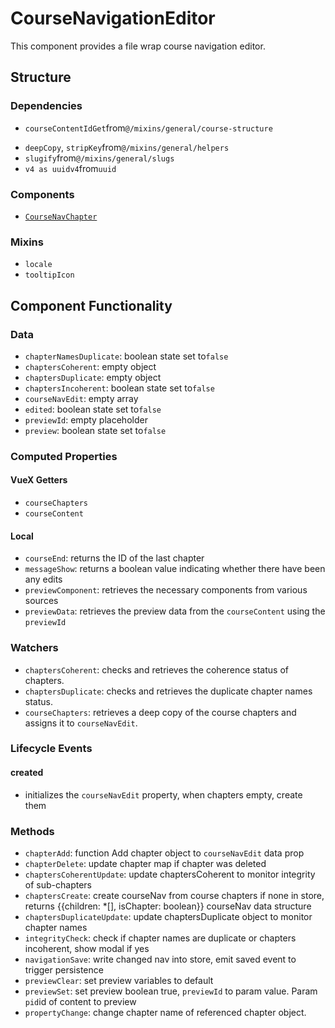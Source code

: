 CourseNavigationEditor
===============
This component provides a file wrap course navigation editor.
## Structure

### Dependencies
+ `courseContentIdGet`from`@/mixins/general/course-structure`
* `deepCopy`, `stripKey`from`@/mixins/general/helpers`
* `slugify`from`@/mixins/general/slugs`
* `v4 as uuidv4`from`uuid`

### Components
- [`CourseNavChapter`](../accessibility-settings)

### Mixins
* `locale`
* `tooltipIcon`

Component Functionality
---------
### Data
- `chapterNamesDuplicate`: boolean state set to`false`
- `chaptersCoherent`: empty object
- `chaptersDuplicate`: empty object
- `chaptersIncoherent`: boolean state set to`false`
- `courseNavEdit`: empty array
- `edited`: boolean state set to`false`
- `previewId`: empty placeholder
- `preview`: boolean state set to`false`

### Computed Properties

#### VueX Getters
- `courseChapters`
- `courseContent`

#### Local
- `courseEnd`: returns the ID of the last chapter
- `messageShow`: returns a boolean value indicating whether there have been any edits
- `previewComponent`: retrieves the necessary components from various sources
- `previewData`: retrieves the preview data from the `courseContent` using the `previewId`

### Watchers
- `chaptersCoherent`: checks and retrieves the coherence status of chapters.
- `chaptersDuplicate`: checks and retrieves the duplicate chapter names status.
- `courseChapters`: retrieves a deep copy of the course chapters and assigns it to `courseNavEdit`.

### Lifecycle Events

#### created
- initializes the `courseNavEdit` property, when chapters empty, create them

### Methods
- `chapterAdd`: function Add chapter object to `courseNavEdit` data prop
- `chapterDelete`: update chapter map if chapter was deleted
- `chaptersCoherentUpdate`: update chaptersCoherent to monitor integrity of sub-chapters
- `chaptersCreate`: create courseNav from course chapters if none in store, returns {{children: *[], isChapter: boolean}} courseNav data structure
- `chaptersDuplicateUpdate`: update chaptersDuplicate object to monitor chapter names
- `integrityCheck`: check if chapter names are duplicate or chapters incoherent, show modal if yes
- `navigationSave`: write changed nav into store, emit saved event to trigger persistence
- `previewClear`: set preview variables to default 
- `previewSet`: set preview boolean true, `previewId` to param value. Param `pid`id of content to preview 
- `propertyChange`: change chapter name of referenced chapter object. 
